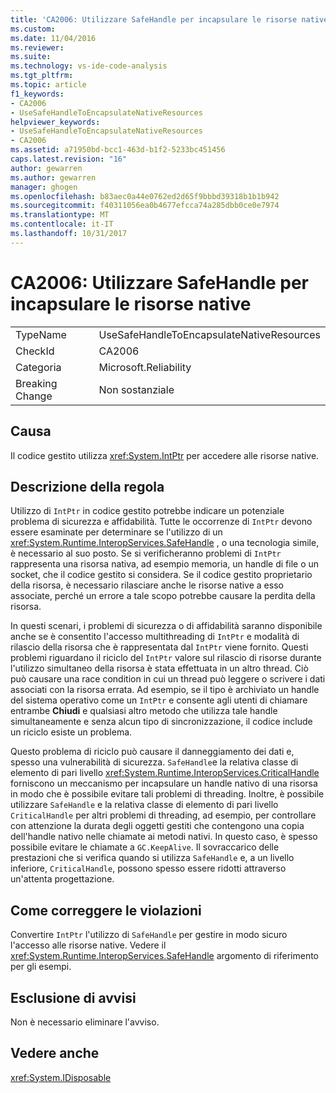 ```yaml
---
title: 'CA2006: Utilizzare SafeHandle per incapsulare le risorse native | Documenti Microsoft'
ms.custom: 
ms.date: 11/04/2016
ms.reviewer: 
ms.suite: 
ms.technology: vs-ide-code-analysis
ms.tgt_pltfrm: 
ms.topic: article
f1_keywords:
- CA2006
- UseSafeHandleToEncapsulateNativeResources
helpviewer_keywords:
- UseSafeHandleToEncapsulateNativeResources
- CA2006
ms.assetid: a71950bd-bcc1-463d-b1f2-5233bc451456
caps.latest.revision: "16"
author: gewarren
ms.author: gewarren
manager: ghogen
ms.openlocfilehash: b83aec0a44e0762ed2d65f9bbbd39318b1b1b942
ms.sourcegitcommit: f40311056ea0b4677efcca74a285dbb0ce0e7974
ms.translationtype: MT
ms.contentlocale: it-IT
ms.lasthandoff: 10/31/2017
---
```

# <a name="ca2006-use-safehandle-to-encapsulate-native-resources"></a>CA2006: Utilizzare SafeHandle per incapsulare le risorse native
|||  
|-|-|  
|TypeName|UseSafeHandleToEncapsulateNativeResources|  
|CheckId|CA2006|  
|Categoria|Microsoft.Reliability|  
|Breaking Change|Non sostanziale|  
  
## <a name="cause"></a>Causa  
 Il codice gestito utilizza <xref:System.IntPtr> per accedere alle risorse native.  
  
## <a name="rule-description"></a>Descrizione della regola  
 Utilizzo di `IntPtr` in codice gestito potrebbe indicare un potenziale problema di sicurezza e affidabilità. Tutte le occorrenze di `IntPtr` devono essere esaminate per determinare se l'utilizzo di un <xref:System.Runtime.InteropServices.SafeHandle> , o una tecnologia simile, è necessario al suo posto. Se si verificheranno problemi di `IntPtr` rappresenta una risorsa nativa, ad esempio memoria, un handle di file o un socket, che il codice gestito si considera. Se il codice gestito proprietario della risorsa, è necessario rilasciare anche le risorse native a esso associate, perché un errore a tale scopo potrebbe causare la perdita della risorsa.  
  
 In questi scenari, i problemi di sicurezza o di affidabilità saranno disponibile anche se è consentito l'accesso multithreading di `IntPtr` e modalità di rilascio della risorsa che è rappresentata dal `IntPtr` viene fornito. Questi problemi riguardano il riciclo del `IntPtr` valore sul rilascio di risorse durante l'utilizzo simultaneo della risorsa è stata effettuata in un altro thread. Ciò può causare una race condition in cui un thread può leggere o scrivere i dati associati con la risorsa errata. Ad esempio, se il tipo è archiviato un handle del sistema operativo come un `IntPtr` e consente agli utenti di chiamare entrambe **Chiudi** e qualsiasi altro metodo che utilizza tale handle simultaneamente e senza alcun tipo di sincronizzazione, il codice include un riciclo esiste un problema.  
  
 Questo problema di riciclo può causare il danneggiamento dei dati e, spesso una vulnerabilità di sicurezza. `SafeHandle`e la relativa classe di elemento di pari livello <xref:System.Runtime.InteropServices.CriticalHandle> forniscono un meccanismo per incapsulare un handle nativo di una risorsa in modo che è possibile evitare tali problemi di threading. Inoltre, è possibile utilizzare `SafeHandle` e la relativa classe di elemento di pari livello `CriticalHandle` per altri problemi di threading, ad esempio, per controllare con attenzione la durata degli oggetti gestiti che contengono una copia dell'handle nativo nelle chiamate ai metodi nativi. In questo caso, è spesso possibile evitare le chiamate a `GC.KeepAlive`. Il sovraccarico delle prestazioni che si verifica quando si utilizza `SafeHandle` e, a un livello inferiore, `CriticalHandle`, possono spesso essere ridotti attraverso un'attenta progettazione.  
  
## <a name="how-to-fix-violations"></a>Come correggere le violazioni  
 Convertire `IntPtr` l'utilizzo di `SafeHandle` per gestire in modo sicuro l'accesso alle risorse native. Vedere il <xref:System.Runtime.InteropServices.SafeHandle> argomento di riferimento per gli esempi.  
  
## <a name="when-to-suppress-warnings"></a>Esclusione di avvisi  
 Non è necessario eliminare l'avviso.  
  
## <a name="see-also"></a>Vedere anche  
 <xref:System.IDisposable>